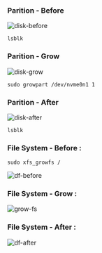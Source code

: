 ### Parition - Before 

![disk-before](https://user-images.githubusercontent.com/28993140/183415212-34564e6c-6470-42e8-81d9-ed6c65abd9c7.png)

```console
lsblk
```

### Parition - Grow 

![disk-grow](https://user-images.githubusercontent.com/28993140/183415220-0b2936a1-7fad-49e7-8567-d4e2cb7c38e2.png)

```console
sudo growpart /dev/nvme0n1 1
```


### Parition - After

![disk-after](https://user-images.githubusercontent.com/28993140/183415230-eaa0bab4-8771-4b11-9674-906b7183883e.png)

```console
lsblk
```

### File System - Before :

```console
sudo xfs_growfs /
```
![df-before](https://user-images.githubusercontent.com/28993140/183418765-8000a50d-816a-442a-9731-2f1808b7718d.png)


### File System - Grow :

![grow-fs](https://user-images.githubusercontent.com/28993140/183419210-5503e0d9-68fc-4222-8a97-084c30bf22e6.png)

### File System - After :

![df-after](https://user-images.githubusercontent.com/28993140/183419191-65734ffc-469d-4737-8cfb-6d80cbc27d41.png)

